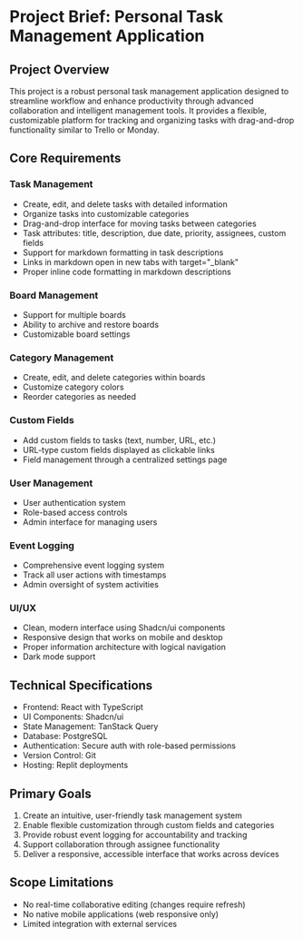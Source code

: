 # Project Brief: Personal Task Management Application

## Project Overview
This project is a robust personal task management application designed to streamline workflow and enhance productivity through advanced collaboration and intelligent management tools. It provides a flexible, customizable platform for tracking and organizing tasks with drag-and-drop functionality similar to Trello or Monday.

## Core Requirements

### Task Management
- Create, edit, and delete tasks with detailed information
- Organize tasks into customizable categories
- Drag-and-drop interface for moving tasks between categories
- Task attributes: title, description, due date, priority, assignees, custom fields
- Support for markdown formatting in task descriptions
- Links in markdown open in new tabs with target="_blank"
- Proper inline code formatting in markdown descriptions

### Board Management
- Support for multiple boards
- Ability to archive and restore boards
- Customizable board settings

### Category Management
- Create, edit, and delete categories within boards
- Customize category colors
- Reorder categories as needed

### Custom Fields
- Add custom fields to tasks (text, number, URL, etc.)
- URL-type custom fields displayed as clickable links
- Field management through a centralized settings page

### User Management
- User authentication system
- Role-based access controls
- Admin interface for managing users

### Event Logging
- Comprehensive event logging system
- Track all user actions with timestamps
- Admin oversight of system activities

### UI/UX
- Clean, modern interface using Shadcn/ui components
- Responsive design that works on mobile and desktop
- Proper information architecture with logical navigation
- Dark mode support

## Technical Specifications
- Frontend: React with TypeScript
- UI Components: Shadcn/ui
- State Management: TanStack Query
- Database: PostgreSQL
- Authentication: Secure auth with role-based permissions
- Version Control: Git
- Hosting: Replit deployments

## Primary Goals
1. Create an intuitive, user-friendly task management system
2. Enable flexible customization through custom fields and categories
3. Provide robust event logging for accountability and tracking
4. Support collaboration through assignee functionality
5. Deliver a responsive, accessible interface that works across devices

## Scope Limitations
- No real-time collaborative editing (changes require refresh)
- No native mobile applications (web responsive only)
- Limited integration with external services